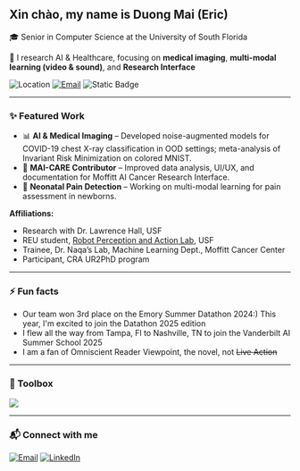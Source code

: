 ## Xin chào, my name is Duong Mai (Eric)  
🎓 Senior in Computer Science at the University of South Florida

🔬 I research AI & Healthcare, focusing on **medical imaging**, **multi-modal learning (video & sound)**, and **Research Interface**

![Location](https://img.shields.io/badge/Location-Tampa%2C%20FL-green)
[![Email](https://img.shields.io/badge/Email-mai247@usf.edu-cfa5b0?style=flat&logo=gmail&logoColor=ffffff)](mailto:mai247@usf.edu)
![Static Badge](https://img.shields.io/badge/Currently-Looking%20for%20PhD-green?style=social)


---

### ✨ Featured Work

- 📊 **AI & Medical Imaging** – Developed noise-augmented models for COVID-19 chest X-ray classification in OOD settings; meta-analysis of Invariant Risk Minimization on colored MNIST.
- 🩻 **MAI-CARE Contributor** – Improved data analysis, UI/UX, and documentation for Moffitt AI Cancer Research Interface.
- 🌱 **Neonatal Pain Detection** – Working on multi-modal learning for pain assessment in newborns.

**Affiliations:** 
- Research with Dr. Lawrence Hall, USF
- REU student, [Robot Perception and Action Lab](https://rpal.cse.usf.edu/project_neonatal_pain/), USF
- Trainee, Dr. Naqa’s Lab, Machine Learning Dept., Moffitt Cancer Center
- Participant, CRA UR2PhD program

---

### ⚡ Fun facts
- Our team won 3rd place on the Emory Summer Datathon 2024:) This year, I'm excited to join the Datathon 2025 edition
- I flew all the way from Tampa, Fl to Nashville, TN to join the Vanderbilt AI Summer School 2025
- I am a fan of Omniscient Reader Viewpoint, the novel, not ~~Live Action~~

---

### 🧰 Toolbox
<img src="https://skillicons.dev/icons?i=python,pytorch,git,github,docker,linux,vscode,md&theme=light&perline=8" />

---

### 📬 Connect with me
[![Email](https://img.shields.io/badge/Email-mai247@usf.edu-cfa5b0?style=flat&logo=gmail&logoColor=ffffff)](mailto:mai247@usf.edu)
[![LinkedIn](https://img.shields.io/badge/LinkedIn-Profile-cfa5b0?style=flat&logo=linkedin&logoColor=ffffff)](https://www.linkedin.com/in/duongmai127/)


<!--
**ElyssaMcMaster/ElyssaMcMaster** is a ✨ _special_ ✨ repository because its `README.md` (this file) appears on your GitHub profile.
!!!
Here are some ideas to get you started:

- 🔭 I’m currently working on ...
- 🌱 I’m currently learning ...
- 👯 I’m looking to collaborate on ...
- 🤔 I’m looking for help with ...
- 💬 Ask me about ...
- 📫 How to reach me: ...
- 😄 Pronouns: ...
- ⚡ Fun fact: ...
-->
